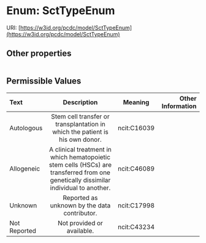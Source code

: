 
# Enum: SctTypeEnum




URI: [https://w3id.org/pcdc/model/SctTypeEnum](https://w3id.org/pcdc/model/SctTypeEnum)


## Other properties

|  |  |  |
| --- | --- | --- |

## Permissible Values

| Text | Description | Meaning | Other Information |
| :--- | :---: | :---: | ---: |
| Autologous | Stem cell transfer or transplantation in which the patient is his own donor. | ncit:C16039 |  |
| Allogeneic | A clinical treatment in which hematopoietic stem cells (HSCs) are transferred from one genetically dissimilar individual to another. | ncit:C46089 |  |
| Unknown | Reported as unknown by the data contributor. | ncit:C17998 |  |
| Not Reported | Not provided or available. | ncit:C43234 |  |

